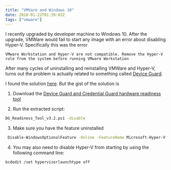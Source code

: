 ```yaml
---
title: "VMVare and Windows 10"
date: 2018-01-22T01:39:03Z
tags: ["vmware"]
---
```


I recently upgraded by developer machine to Windows 10. 
After the upgrade, VMWare would fail to start any image with an error about disabling Hyper-V. 
Specifically this was the error

```
VMware Workstation and Hyper-V are not compatible. Remove the Hyper-V role from the system before running VMware Workstation
```

After many cycles of uninstalling and reinstalling VMWare and Hyper-V, 
turns out the problem is actually related to something called 
[Device Guard](https://docs.microsoft.com/en-us/windows/device-security/device-guard/introduction-to-device-guard-virtualization-based-security-and-code-integrity-policies).

I found the solution [here](https://social.technet.microsoft.com/Forums/ie/en-US/4fdb9c2a-8437-4fe2-b48a-dbc3d65cce9e/build-14295-vmware-workstation-pro-12-thinks-hyperv-is-installed?forum=WindowsInsiderPreview).
But the gist of the solution is

1. Download the [Device Guard and Credential Guard hardware readiness tool](https://www.microsoft.com/en-us/download/details.aspx?id=53337)
 
2. Run the extracted script: 
```bash
DG_Readiness_Tool_v3.2.ps1 -disable 
```

3. Make sure you have the feature uninstalled 
```bash
 Disable-WindowsOptionalFeature -Online -FeatureName Microsoft-Hyper-V –All
```

4. You may also need to disable Hyper-V from starting by using the following command line:
```bash
bcdedit /set hypervisorlaunchtype off
```